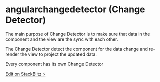 # angularchangedetector (Change Detector)

The main purpose of Change Detector is to make sure that data in the component and the view are the sync with each other.

The Change Detector detect the component for the data change and re-render the view to project the updated data.

Every component has its own Change Detector



[Edit on StackBlitz ⚡️](https://stackblitz.com/edit/angularchangedetector)
